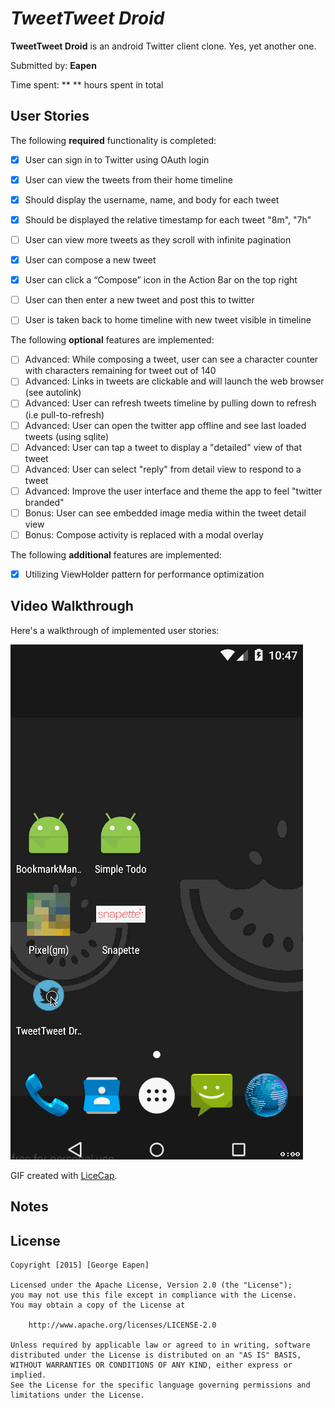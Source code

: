 # *TweetTweet Droid*

**TweetTweet Droid** is an android Twitter client clone. Yes, yet another one.

Submitted by: **Eapen**

Time spent: ** ** hours spent in total

## User Stories

The following **required** functionality is completed:


* [x] User can sign in to Twitter using OAuth login
* [x] User can view the tweets from their home timeline
* [x] Should display the username, name, and body for each tweet
* [x] Should be displayed the relative timestamp for each tweet "8m", "7h"
* [ ] User can view more tweets as they scroll with infinite pagination
* [x] User can compose a new tweet
* [x] User can click a “Compose” icon in the Action Bar on the top right
* [ ] User can then enter a new tweet and post this to twitter
* [ ] User is taken back to home timeline with new tweet visible in timeline


The following **optional** features are implemented:

* [ ] Advanced: While composing a tweet, user can see a character counter with characters remaining for tweet out of 140
* [ ] Advanced: Links in tweets are clickable and will launch the web browser (see autolink)
* [ ] Advanced: User can refresh tweets timeline by pulling down to refresh (i.e pull-to-refresh)
* [ ] Advanced: User can open the twitter app offline and see last loaded tweets (using sqlite)
* [ ] Advanced: User can tap a tweet to display a "detailed" view of that tweet
* [ ] Advanced: User can select "reply" from detail view to respond to a tweet
* [ ] Advanced: Improve the user interface and theme the app to feel "twitter branded"
* [ ] Bonus: User can see embedded image media within the tweet detail view
* [ ] Bonus: Compose activity is replaced with a modal overlay

The following **additional** features are implemented:

* [x] Utilizing ViewHolder pattern for performance optimization

## Video Walkthrough 

Here's a walkthrough of implemented user stories:

<img src='https://github.com/eapen/tweettweetdroid/blob/master/tweettweetdroid-screencap.gif' title='Video Walkthrough' width='' alt='Video Walkthrough' />

GIF created with [LiceCap](http://www.cockos.com/licecap/).

## Notes



## License

    Copyright [2015] [George Eapen]

    Licensed under the Apache License, Version 2.0 (the "License");
    you may not use this file except in compliance with the License.
    You may obtain a copy of the License at

        http://www.apache.org/licenses/LICENSE-2.0

    Unless required by applicable law or agreed to in writing, software
    distributed under the License is distributed on an "AS IS" BASIS,
    WITHOUT WARRANTIES OR CONDITIONS OF ANY KIND, either express or implied.
    See the License for the specific language governing permissions and
    limitations under the License.
